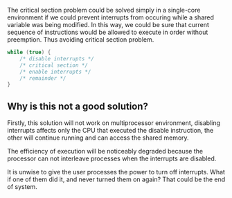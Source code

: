 The critical section problem could be solved simply in a single-core environment if we could prevent interrupts from occuring while a shared variable was being modified. In this way, we could be sure that current sequence of instructions would be allowed to execute in order without preemption. Thus avoiding critical section problem.
```cpp
while (true) {
	/* disable interrupts */
	/* critical section */
	/* enable interrupts */
	/* remainder */
}
```

## Why is this not a good solution?
Firstly, this solution will not work on multiprocessor environment, disabling interrupts affects only the CPU that executed the disable instruction, the other will continue running and can access the shared memory.

The efficiency of execution will be noticeably degraded because the processor can not interleave processes when the interrupts are disabled.

It is unwise to give the user processes the power to turn off interrupts. What if one of them did it, and never turned them on again? That could be the end of system.